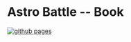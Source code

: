 # Astro Battle -- Book


[![github pages](https://github.com/uberscott/astrobattle-book/actions/workflows/mdbook-build.yaml/badge.svg)](https://github.com/uberscott/astrobattle-book/actions/workflows/mdbook-build.yaml)
